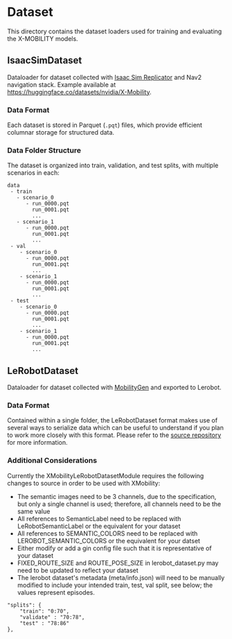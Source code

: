 # Dataset

This directory contains the dataset loaders used for training and evaluating the X-MOBILITY models.

## IsaacSimDataset
Dataloader for dataset collected with [Isaac Sim Replicator](https://docs.omniverse.nvidia.com/isaacsim/latest/replicator_tutorials/index.html) and Nav2 navigation stack. Example available at https://huggingface.co/datasets/nvidia/X-Mobility.

### Data Format
Each dataset is stored in Parquet (`.pqt`) files, which provide efficient columnar storage for structured data.

### Data Folder Structure
The dataset is organized into train, validation, and test splits, with multiple scenarios in each:

```
data
 - train
   - scenario_0
      - run_0000.pqt
        run_0001.pqt
        ...
   - scenario_1
      - run_0000.pqt
        run_0001.pqt
        ...
 - val
    - scenario_0
      - run_0000.pqt
        run_0001.pqt
        ...
    - scenario_1
      - run_0000.pqt
        run_0001.pqt
        ...
 - test
    - scenario_0
      - run_0000.pqt
        run_0001.pqt
        ...
    - scenario_1
      - run_0000.pqt
        run_0001.pqt
        ...
```

## LeRobotDataset
Dataloader for dataset collected with [MobilityGen](https://github.com/NVLabs/MobilityGen) and exported to Lerobot.

### Data Format
Contained within a single folder, the LeRobotDataset format makes use of several ways to serialize data which can be 
useful to understand if you plan to work more closely with this format. Please refer to the 
[source repository](https://github.com/huggingface/lerobot/tree/main) for more information.

### Additional Considerations
Currently the XMobilityLeRobotDatasetModule requires the following changes to source in order to be used with XMobility:
 - The semantic images need to be 3 channels, due to the specification, but only a single channel is used; therefore, all channels need to be the same value
 - All references to SemanticLabel need to be replaced with LeRobotSemanticLabel or the equivalent for your dataset
 - All references to SEMANTIC_COLORS need to be replaced with LEROBOT_SEMANTIC_COLORS or the equivalent for your datset
 - Either modify or add a gin config file such that it is representative of your dataset
 - FIXED_ROUTE_SIZE and ROUTE_POSE_SIZE in lerobot_dataset.py may need to be updated to reflect your dataset
 - The lerobot dataset's metadata (meta/info.json) will need to be manually modified to include your intended train, test, val split, see below; the values represent episodes.

```
"splits": {
    "train": "0:70",
    "validate" : "70:78",
    "test" : "78:86"
},
```
